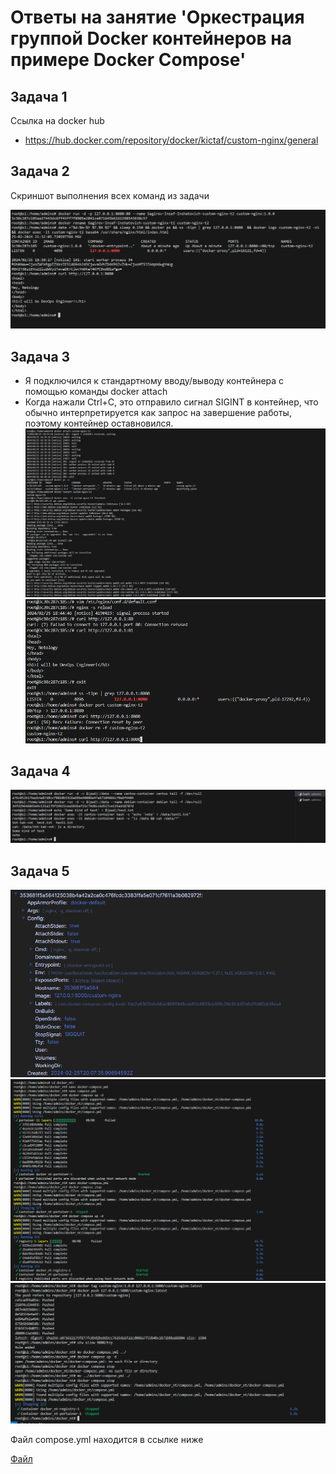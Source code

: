 # Ответы на занятие 'Оркестрация группой Docker контейнеров на примере Docker Compose'

## Задача 1
Ссылка на docker hub

- https://hub.docker.com/repository/docker/kictaf/custom-nginx/general

## Задача 2
Скриншот выполнения всех команд из задачи

![Консоль](https://github.com/mimimimimimimimimimimi/Vot-tak-vot/raw/main/dz2/files_and_images/2.png)

## Задача 3
- Я подключился к стандартному вводу/выводу контейнера с помощью команды docker attach
- Когда нажали Ctrl+C, это отправило сигнал SIGINT в контейнер, что обычно интерпретируется как запрос на завершение работы, поэтому контейнер оставновился.
![Консоль](https://github.com/mimimimimimimimimimimi/Vot-tak-vot/raw/main/dz2/files_and_images/3.1.png)
![Консоль](https://github.com/mimimimimimimimimimimi/Vot-tak-vot/raw/main/dz2/files_and_images/3.2.png)

## Задача 4
![Консоль](https://github.com/mimimimimimimimimimimi/Vot-tak-vot/raw/main/dz2/files_and_images/4.png)

## Задача 5
![Консоль](https://github.com/mimimimimimimimimimimi/Vot-tak-vot/raw/main/dz2/files_and_images/5.1.png)
![Консоль](https://github.com/mimimimimimimimimimimi/Vot-tak-vot/raw/main/dz2/files_and_images/5.2.png)
![Консоль](https://github.com/mimimimimimimimimimimi/Vot-tak-vot/raw/main/dz2/files_and_images/5.3.png)

Файл compose.yml находится в ссылке ниже

[Файл](https://github.com/mimimimimimimimimimimi/Vot-tak-vot/tree/main/dz2/files_and_images/compose.yml)
